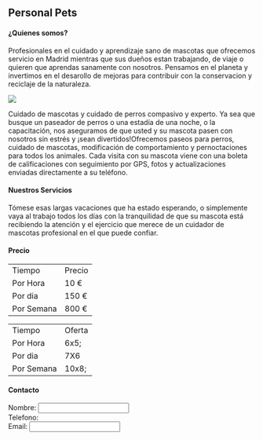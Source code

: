 <!DOCTYPE html>
<html>
  <head>
    <meta charset="utf-8">
    <h2>Personal Pets</h2>
  </head>
  <body>
    <div>
      <h4>¿Quienes somos?</h4>
      <p>Profesionales en el cuidado y aprendizaje sano de mascotas que ofrecemos servicio en Madrid mientras que
        sus dueños estan trabajando, de viaje o quieren que aprendas sanamente con nosotros. Pensamos en el planeta 
        y invertimos en el desarollo de mejoras para contribuir con la conservacion y reciclaje de la naturaleza.</p>
      <img src="https://images.app.goo.gl/Ub3cULeGYDjg6gjb8"/>
      <p>Cuidado de mascotas y cuidado de perros compasivo y experto. Ya sea que busque un paseador de perros o una estadía de 
        una noche, o la capacitación, nos aseguramos de que usted y su mascota pasen con nosotros sin estrés y ¡sean 
        divertidos!Ofrecemos paseos para perros, cuidado de mascotas, modificación de comportamiento y pernoctaciones para todos 
        los animales. Cada visita con su mascota viene con una boleta de calificaciones con seguimiento por GPS, fotos y 
        actualizaciones enviadas directamente a su teléfono.</p>
    </div>
    <div>
      <h4>Nuestros Servicios</h4>
      <p>Tómese esas largas vacaciones que ha estado esperando, o simplemente vaya al trabajo todos los días con la 
        tranquilidad de que su mascota está recibiendo la atención y el ejercicio que merece de un cuidador de mascotas             
        profesional en el que puede confiar.</p>
    </div>
    <div>
      <h4>Precio</h4>
      <table>
        <tr>
          <td>Tiempo</td>
          <td>Precio</td>
        </tr>
        <tr>
          <td>Por Hora</td>
          <td>10 &#8364;</td>
        </tr>
        <tr>
          <td>Por dia</td>
          <td>150 &#8364;</td>
        </tr>
        <tr>
          <td>Por Semana</td>
          <td>800 &#8364;</td>
        </tr>
      </table>
      <table>
        <tr>
          <td>Tiempo</td>
          <td>Oferta</td>
        </tr>
        <tr>
          <td>Por Hora</td>
          <td>6x5;</td>
        </tr>
        <tr>
          <td>Por dia</td>
          <td>7X6</td>
        </tr>
        <tr>
          <td>Por Semana</td>
          <td>10x8;</td>
        </tr>
      </table>
    </div>
    <div>
      <h4>Contacto</h4>
      <from method="pots" action="miservidor.php">
      <label for="nombre">Nombre:</label>
      <input id="nombre" type="text"> </br>
      <label for="telefono">Telefono:</label> </br>
      <label for="email">Email:</label>
      <input id="email type="text"> </br>
    </div>
  </body>
</html>

